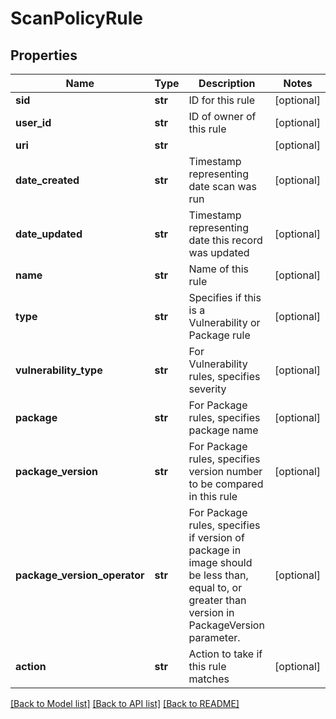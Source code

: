 # ScanPolicyRule

## Properties
Name | Type | Description | Notes
------------ | ------------- | ------------- | -------------
**sid** | **str** | ID for this rule | [optional] 
**user_id** | **str** | ID of owner of this rule | [optional] 
**uri** | **str** |  | [optional] 
**date_created** | **str** | Timestamp representing date scan was run | [optional] 
**date_updated** | **str** | Timestamp representing date this record was updated | [optional] 
**name** | **str** | Name of this rule | [optional] 
**type** | **str** | Specifies if this is a Vulnerability or Package rule | [optional] 
**vulnerability_type** | **str** | For Vulnerability rules, specifies severity | [optional] 
**package** | **str** | For Package rules, specifies package name | [optional] 
**package_version** | **str** | For Package rules, specifies version number to be compared in this rule | [optional] 
**package_version_operator** | **str** | For Package rules, specifies if version of package in image should be less than, equal to, or greater than version in PackageVersion parameter. | [optional] 
**action** | **str** | Action to take if this rule matches | [optional] 

[[Back to Model list]](../README.md#documentation-for-models) [[Back to API list]](../README.md#documentation-for-api-endpoints) [[Back to README]](../README.md)


